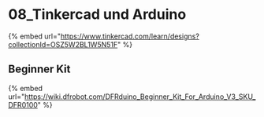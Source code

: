 # 08\_Tinkercad und Arduino

{% embed url="https://www.tinkercad.com/learn/designs?collectionId=OSZ5W2BL1W5N51F" %}

## Beginner Kit

{% embed url="https://wiki.dfrobot.com/DFRduino_Beginner_Kit_For_Arduino_V3_SKU_DFR0100" %}
